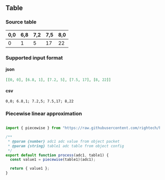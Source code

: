 

## Table

### Source table

| 0,0 | 6,8 | 7,2 | 7,5 | 8,0 |
|-----|-----|-----|-----|-----|
| 0   | 1   | 5   | 17  |  22 |

### Supported input format

#### json

```json
[[0, 0], [6.8, 1], [7.2, 5], [7.5, 17], [8, 22]]
```

#### csv
```csv
0,0; 6.8,1; 7.2,5; 7.5,17; 8,22
```


### Piecewise linear approximation
```js

import { piecewise } from "https://raw.githubusercontent.com/rightech/handler-libs/1.0.3/adc/table.js";

/**
 * @param {number} adc1 adc value from object packet
 * @param {string} table1 adc table from object config
 */
export default function process(adc1, table1) {
  const value1 = piecewise(table1)(adc1);

  return { value1 };
}

```
